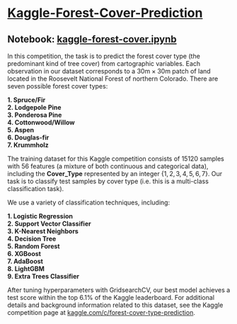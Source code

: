 # [Kaggle-Forest-Cover-Prediction](https://www.kaggle.com/c/forest-cover-type-prediction)

## Notebook: [kaggle-forest-cover.ipynb](https://github.com/owenpb/Kaggle-Forest-Cover-Prediction/blob/main/kaggle-forest-cover.ipynb)

In this competition, the task is to predict the forest cover type (the predominant kind of tree cover) from cartographic variables. Each observation in our dataset corresponds to a $30\textrm{m} \times 30\textrm{m}$ patch of land located in the Roosevelt National Forest of northern Colorado. There are seven possible forest cover types:

**1. Spruce/Fir** <br>
**2. Lodgepole Pine** <br>
**3. Ponderosa Pine** <br> 
**4. Cottonwood/Willow** <br>
**5. Aspen** <br>
**6. Douglas-fir** <br>
**7. Krummholz** <br>

The training dataset for this Kaggle competition consists of $15120$ samples with $56$ features (a mixture of both continuous and categorical data), including the **Cover_Type** represented by an integer $\{1,2,3,4,5,6,7\}$. Our task is to classify test samples by cover type (i.e. this is a multi-class classification task).

We use a variety of classification techniques, including:

**1. Logistic Regression** <br>
**2. Support Vector Classifier** <br>
**3. K-Nearest Neighbors** <br>
**4. Decision Tree** <br>
**5. Random Forest** <br>
**6. XGBoost**<br>
**7. AdaBoost**<br>
**8. LightGBM**<br>
**9. Extra Trees Classifier**<br>

After tuning hyperparameters with GridsearchCV, our best model achieves a test score within the top 6.1% of the Kaggle leaderboard. For additional details and background information related to this dataset, see the Kaggle competition page at [kaggle.com/c/forest-cover-type-prediction](kaggle.com/c/forest-cover-type-prediction). 
